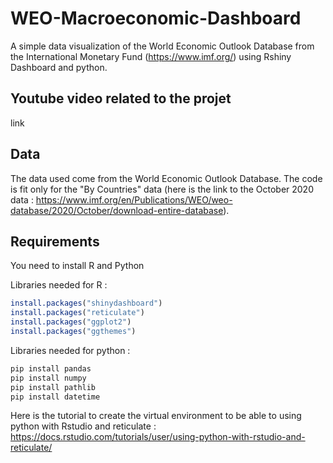 # WEO-Macroeconomic-Dashboard
A simple data visualization of the World Economic Outlook Database from the International Monetary Fund (https://www.imf.org/) using Rshiny Dashboard and python.

## Youtube video related to the projet
link

## Data
The data used come from the World Economic Outlook Database.
The code is fit only for the "By Countries" data (here is the link to the October 2020 data : https://www.imf.org/en/Publications/WEO/weo-database/2020/October/download-entire-database).

## Requirements
You need to install R and Python

Libraries needed for R :
```R
install.packages("shinydashboard")
install.packages("reticulate")
install.packages("ggplot2")
install.packages("ggthemes")
```
Libraries needed for python :

```bash
pip install pandas
pip install numpy
pip install pathlib
pip install datetime
```
Here is the tutorial to create the virtual environment to be able to using python with Rstudio and reticulate :
https://docs.rstudio.com/tutorials/user/using-python-with-rstudio-and-reticulate/
